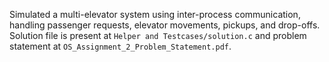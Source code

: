 Simulated a multi-elevator system using inter-process communication, handling passenger requests, elevator movements, pickups, and drop-offs.
Solution file is present at `Helper and Testcases/solution.c` and problem statement at `OS_Assignment_2_Problem_Statement.pdf`.
